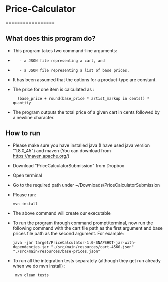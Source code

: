 # Price-Calculator
=================

## What does this program do?
* This program takes two command-line arguments:
*        - a JSON file representing a cart, and
*        - a JSON file representing a list of base prices.
* It has been assumed that the options for a product-type are constant.
* The price for one item is calculated as :

        (base_price + round(base_price * artist_markup in cents)) * quantity

* The program outputs the total price of a given cart in cents followed by a newline character.

## How to run
* Please make sure you have installed java (I have used java version "1.8.0_45") and maven (You can download from https://maven.apache.org/)
* Download "PriceCalculatorSubmission" from Dropbox
* Open terminal
* Go to the required path under ~/Downloads/PriceCalculatorSubmission
* Please run:

      mvn install

* The above command will create our executable
* To run the program through command prompt/terminal, now run the following command with the cart file path as the
  first argument and base prices file path as the second argument. For example:

      java -jar target/PriceCalculator-1.0-SNAPSHOT-jar-with-dependencies.jar "./src/main/resources/cart-4560.json" "./src/main/resources/base-prices.json"

* To run all the integration tests separately (although they get run already when we do mvn install) :

       mvn clean tests